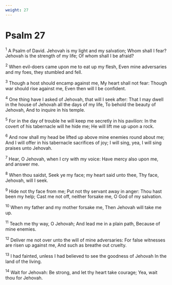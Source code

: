 ```yaml
---
weight: 27
---
```


# Psalm 27

<sup>1</sup> A Psalm of David. Jehovah is my light and my salvation; Whom shall I fear? Jehovah is the strength of my life; Of whom shall I be afraid? 

<sup>2</sup> When evil-doers came upon me to eat up my flesh, Even mine adversaries and my foes, they stumbled and fell. 

<sup>3</sup> Though a host should encamp against me, My heart shall not fear: Though war should rise against me, Even then will I be confident. 

<sup>4</sup> One thing have I asked of Jehovah, that will I seek after: That I may dwell in the house of Jehovah all the days of my life, To behold the beauty of Jehovah, And to inquire in his temple. 

<sup>5</sup> For in the day of trouble he will keep me secretly in his pavilion: In the covert of his tabernacle will he hide me; He will lift me up upon a rock. 

<sup>6</sup> And now shall my head be lifted up above mine enemies round about me; And I will offer in his tabernacle sacrifices of joy; I will sing, yea, I will sing praises unto Jehovah. 

<sup>7</sup> Hear, O Jehovah, when I cry with my voice: Have mercy also upon me, and answer me. 

<sup>8</sup> When thou saidst, Seek ye my face; my heart said unto thee, Thy face, Jehovah, will I seek. 

<sup>9</sup> Hide not thy face from me; Put not thy servant away in anger: Thou hast been my help; Cast me not off, neither forsake me, O God of my salvation. 

<sup>10</sup> When my father and my mother forsake me, Then Jehovah will take me up. 

<sup>11</sup> Teach me thy way, O Jehovah; And lead me in a plain path, Because of mine enemies. 

<sup>12</sup> Deliver me not over unto the will of mine adversaries: For false witnesses are risen up against me, And such as breathe out cruelty. 

<sup>13</sup> I had fainted, unless I had believed to see the goodness of Jehovah In the land of the living. 

<sup>14</sup> Wait for Jehovah: Be strong, and let thy heart take courage; Yea, wait thou for Jehovah. 


